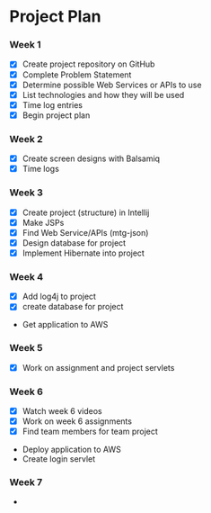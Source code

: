 # Project Plan

### Week 1
- [X] Create project repository on GitHub
- [X] Complete Problem Statement
- [X] Determine possible Web Services or APIs to use
- [X] List technologies and how they will be used
- [X] Time log entries
- [X] Begin project plan

### Week 2
- [X] Create screen designs with Balsamiq
- [X] Time logs

### Week 3
- [X] Create project (structure) in Intellij
- [X] Make JSPs
- [X] Find Web Service/APIs (mtg-json)
- [X] Design database for project
- [X] Implement Hibernate into project

### Week 4
- [X] Add log4j to project
- [X] create database for project
- Get application to AWS

### Week 5
- [X] Work on assignment and project servlets

### Week 6
- [X] Watch week 6 videos
- [X] Work on week 6 assignments
- [X] Find team members for team project
- Deploy application to AWS
- Create login servlet

### Week 7
-
